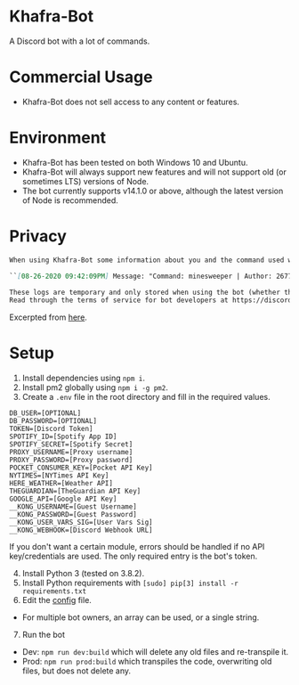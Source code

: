 # Khafra-Bot
A Discord bot with a lot of commands.

# Commercial Usage
* Khafra-Bot does not sell access to any content or features.

# Environment
* Khafra-Bot has been tested on both Windows 10 and Ubuntu. 
* Khafra-Bot will always support new features and will not support old (or sometimes LTS) versions of Node.
* The bot currently supports v14.1.0 or above, although the latest version of Node is recommended.

# Privacy
```md
When using Khafra-Bot some information about you and the command used will be temporarily stored. The purpose of these logs is to provide debug info if errors or misuse occur. A complete log entry looks like:

``[08-26-2020 09:42:09PM] Message: "Command: minesweeper | Author: 267774648622645249 | URL: https://discord.com/channels/677271830838640680/733157666737881149/748356650515300394 | Guild: 677271830838640680 | Input: !minesweeper"``

These logs are temporary and only stored when using the bot (whether that is reacting for a role or using a command).
Read through the terms of service for bot developers at https://discord.com/developers/docs/legal (collecting logs falls under section 2-A).
```
Excerpted from [here](https://discord.com/channels/677271830838640680/705894525473784303/748361427328303175).

# Setup
1. Install dependencies using ``npm i``.
2. Install pm2 globally using ``npm i -g pm2``.
3. Create a ``.env`` file in the root directory and fill in the required values.
```
DB_USER=[OPTIONAL]
DB_PASSWORD=[OPTIONAL]
TOKEN=[Discord Token]
SPOTIFY_ID=[Spotify App ID]
SPOTIFY_SECRET=[Spotify Secret]
PROXY_USERNAME=[Proxy username]
PROXY_PASSWORD=[Proxy password]
POCKET_CONSUMER_KEY=[Pocket API Key]
NYTIMES=[NYTimes API Key]
HERE_WEATHER=[Weather API]
THEGUARDIAN=[TheGuardian API Key]
GOOGLE_API=[Google API Key]
__KONG_USERNAME=[Guest Username]
__KONG_PASSWORD=[Guest Password]
__KONG_USER_VARS_SIG=[User Vars Sig]
__KONG_WEBHOOK=[Discord Webhook URL]
```
If you don't want a certain module, errors should be handled if no API key/credentials are used. The only required entry is the bot's token.

4. Install Python 3 (tested on 3.8.2).
5. Install Python requirements with `[sudo] pip[3] install -r requirements.txt`
6. Edit the [config](./config.json) file.
* For multiple bot owners, an array can be used, or a single string.
7. Run the bot
* Dev: ``npm run dev:build`` which will delete any old files and re-transpile it.
* Prod: ``npm run prod:build`` which transpiles the code, overwriting old files, but does not delete any.